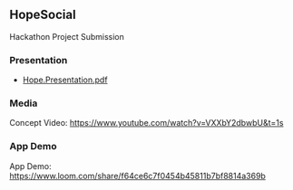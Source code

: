## HopeSocial
Hackathon Project Submission

### Presentation
 * [Hope.Presentation.pdf](https://github.com/HOPEHACKATHON24/HopeSocial/files/14463584/Hope.Presentation.pdf)

### Media
Concept Video: https://www.youtube.com/watch?v=VXXbY2dbwbU&t=1s

### App Demo
App Demo: https://www.loom.com/share/f64ce6c7f0454b45811b7bf8814a369b
